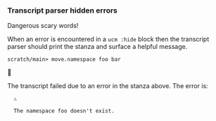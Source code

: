 ### Transcript parser hidden errors

Dangerous scary words\!

When an error is encountered in a `ucm :hide` block
then the transcript parser should print the stanza
and surface a helpful message.

``` ucm
scratch/main> move.namespace foo bar
```

🛑

The transcript failed due to an error in the stanza above. The error is:

``` 
  ⚠️
  
  The namespace foo doesn't exist.
```
